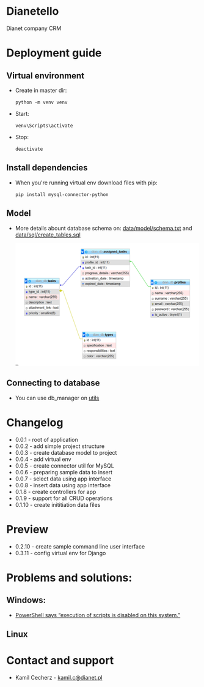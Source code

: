 # Dianetello

Dianet company CRM

# Deployment guide

## Virtual environment

- Create in master dir:

  ```
  python -m venv venv
  ```

- Start:

  ```
  venv\Scripts\activate
  ```

- Stop:

  ```
  deactivate
  ```

## Install dependencies

- When you're running virtual env download files with pip:

  ```
  pip install mysql-connector-python
  ```

## Model

- More details abount database schema on: [data/model/schema.txt](./data/model/schema.txt) and [data/sql/create_tables.sql](./data/sql/create_tables.sql)

  ![](img/schema.PNG)

## Connecting to database

- You can use db_manager on [utils](./utils/db_manager/mysql_connector.py)

# Changelog

- 0.0.1 - root of application
- 0.0.2 - add simple project structure
- 0.0.3 - create database model to project
- 0.0.4 - add virtual env
- 0.0.5 - create connector util for MySQL
- 0.0.6 - preparing sample data to insert
- 0.0.7 - select data using app interface
- 0.0.8 - insert data using app interface
- 0.1.8 - create controllers for app
- 0.1.9 - support for all CRUD operations
- 0.1.10 - create inititiation data files

# Preview

- 0.2.10 - create sample command line user interface
- 0.3.11 - config virtual env for Django

# Problems and solutions:

## Windows:

- [PowerShell says “execution of scripts is disabled on this system.”](./hints/venv-windows-problem.md)

## Linux

# Contact and support

- Kamil Cecherz - kamil.c@dianet.pl
